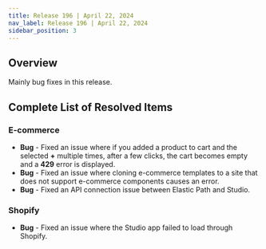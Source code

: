 ```yaml
---
title: Release 196 | April 22, 2024
nav_label: Release 196 | April 22, 2024
sidebar_position: 3
---
```


## Overview

Mainly bug fixes in this release.

## Complete List of Resolved Items

### E-commerce

* **Bug** - Fixed an issue where if you added a product to cart and the selected **+** multiple times, after a few clicks, the cart becomes empty and a **429** error is displayed.
* **Bug** - Fixed an issue where cloning e-commerce templates to a site that does not support e-commerce components causes an error.
* **Bug** - Fixed an API connection issue between Elastic Path and Studio.

### Shopify

* **Bug** - Fixed an issue where the Studio app failed to load through Shopify.